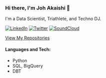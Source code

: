 ### Hi there, I'm Joh Akaishi 👋

I'm a Data Scientist, Triathlete, and Techno DJ.

[![LinkedIn](https://img.icons8.com/color/48/000000/linkedin.png)](https://www.linkedin.com/in/johakaishi/)
[![Twitter](https://img.icons8.com/color/48/000000/twitter.png)](https://twitter.com/johakaishi)
[![SoundCloud](https://img.icons8.com/color/48/000000/soundcloud.png)](https://soundcloud.com/sekio)

[View My Repositories](https://github.com/johakaishi?tab=repositories)


#### Languages and Tech:

- Python
- SQL, BigQuery
- DBT
